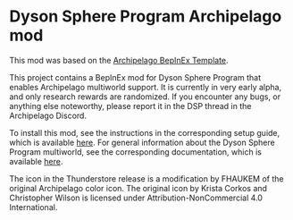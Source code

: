 # Dyson Sphere Program Archipelago mod

This mod was based on the [Archipelago BepInEx Template](https://github.com/alwaysintreble/ArchipelagoBepInExPluginTemplate). 

This project contains a BepInEx mod for Dyson Sphere Program that enables Archipelago multiworld support.
It is currently in very early alpha, and only research rewards are randomized.
If you encounter any bugs, or anything else noteworthy, please report it in the DSP thread in the Archipelago Discord.

To install this mod, see the instructions in the corresponding setup guide, which is available [here](https://github.com/FHAUKEM/Archipelago-DSP/blob/main/worlds/dsp/docs/setup_en.md).
For general information about the Dyson Sphere Program multiworld, see the corresponding documentation, which is available [here](https://github.com/FHAUKEM/Archipelago-DSP/blob/main/worlds/dsp/docs/en_Dyson%20Sphere%20Program.md).

The icon in the Thunderstore release is a modification by FHAUKEM of the original Archipelago color icon.
The original icon by Krista Corkos and Christopher Wilson is licensed under Attribution-NonCommercial 4.0 International.